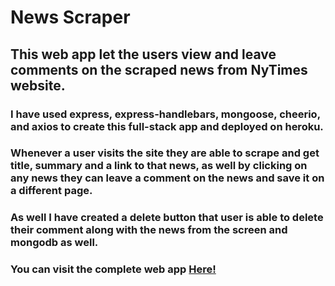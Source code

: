 # News Scraper

## This web app let the users view and leave comments on the scraped news from NyTimes website.

### I have used express, express-handlebars, mongoose, cheerio, and axios to create this full-stack app and deployed on heroku.
### Whenever a user visits the site they are able to scrape and get title, summary and a link to that news, as well by clicking on any news they can leave a comment on the news and save it on a different page.
### As well I have created a delete button that user is able to delete their comment along with the news from the screen and mongodb as well.

### You can visit the complete web app [Here!](https://gentle-fjord-93584.herokuapp.com/)